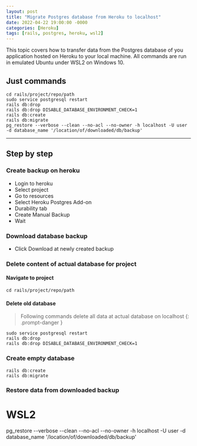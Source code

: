 ```yaml
---
layout: post
title: "Migrate Postgres database from Heroku to localhost"
date: 2022-04-22 19:00:00 -0000
categories: [Heroku]
tags: [rails, postgres, heroku, wsl2]
---
```


This topic covers how to transfer data from the Postgres database of you application hosted on Heroku to your local machine. All commands are run in emulated Ubuntu under WSL2 on Windows 10.

## Just commands
```console
cd rails/project/repo/path
sudo service postgresql restart
rails db:drop
rails db:drop DISABLE_DATABASE_ENVIRONMENT_CHECK=1
rails db:create
rails db:migrate
pg_restore --verbose --clean --no-acl --no-owner -h localhost -U user -d database_name '/location/of/downloaded/db/backup'
```

---
## Step by step

### Create backup on heroku
- Login to heroku
- Select project
- Go to resources
- Select Heroku Postgres Add-on
- Durability tab
- Create Manual Backup
- Wait

### Download database backup
- Click Download at newly created backup

### Delete content of actual database for project

#### Navigate to project
```console
cd rails/project/repo/path
```

#### Delete old database

> Following commands delete all data at actual database on localhost
{: .prompt-danger }

```console
sudo service postgresql restart
rails db:drop
rails db:drop DISABLE_DATABASE_ENVIRONMENT_CHECK=1
```

### Create empty database
```console
rails db:create
rails db:migrate
```

### Restore data from downloaded backup
# WSL2
pg_restore --verbose --clean --no-acl --no-owner -h localhost -U user -d database_name '/location/of/downloaded/db/backup'
```



